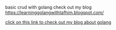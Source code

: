 basic crud with golang
check out my blog https://learninggolangwithtafhim.blogspot.com/

[click on this link to check out my blog about golang](https://learninggolangwithtafhim.blogspot.com/)